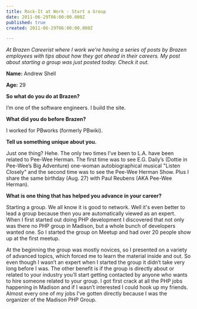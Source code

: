 ```yaml
---
title: Rock-It at Work - Start a Group
date: 2011-06-29T06:00:00.000Z
published: true
created: 2011-06-29T06:00:00.000Z

---
```


_At Brazen Careerist where I work we're having a series of posts by Brazen employees with tips about how they got ahead in their careers.  My post about starting a group was just posted today.  Check it out._

**Name:** Andrew Shell

**Age:** 29

**So what do you do at Brazen?**

I’m one of the software engineers. I build the site.

**What did you do before Brazen?**

I worked for PBworks (formerly PBwiki).

**Tell us something unique about you.**

Just one thing? Hehe. The only two times I’ve been to L.A. have been related to Pee-Wee Herman. The first time was to see E.G. Daily’s (Dottie in Pee-Wee’s Big Adventure) one-woman autobiographical musical "Listen Closely" and the second time was to see the Pee-Wee Herman Show.  Plus I share the same birthday (Aug. 27) with Paul Reubens (AKA Pee-Wee Herman).

**What is one thing that has helped you advance in your career?**

Starting a group.  We all know it is good to network.  Well it's even better to lead a group because then you are automatically viewed as an expert.  When I first started out doing PHP development I discovered that not only was there no PHP group in Madison, but a whole bunch of developers wanted one.  So I started the group on Meetup and had over 20 people show up at the first meetup.

At the beginning the group was mostly novices, so I presented on a variety of advanced topics, which forced me to learn the material inside and out.  So even though I wasn’t an expert when I started the group it didn’t take very long before I was. The other benefit is if the group is directly about or related to your industry you’ll start getting contacted by anyone who wants to hire someone related to your group.  I got first crack at all the PHP jobs happening in Madison and if I wasn’t interested I could hook up my friends.  Almost every one of my jobs I’ve gotten directly because I was the organizer of the Madison PHP Group.

